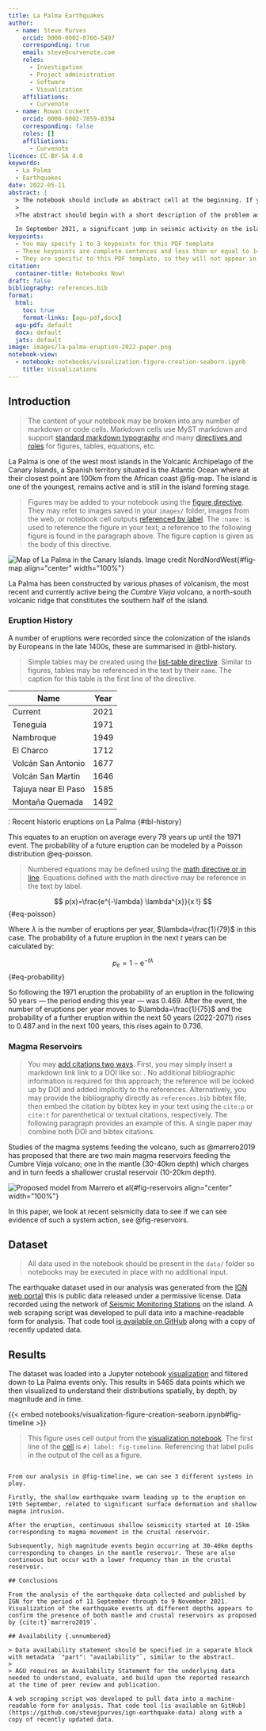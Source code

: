 ```yaml
---
title: La Palma Earthquakes
author:
  - name: Steve Purves
    orcid: 0000-0002-0760-5497
    corresponding: true
    email: steve@curvenote.com
    roles:
      - Investigation
      - Project administration
      - Software
      - Visualization
    affiliations:
      - Curvenote
  - name: Rowan Cockett
    orcid: 0000-0002-7859-8394
    corresponding: false
    roles: []
    affiliations:
      - Curvenote
licence: CC-BY-SA 4.0
keywords:
  - La Palma
  - Earthquakes
date: 2022-05-11
abstract: |
  > The notebook should include an abstract cell at the beginning. If you inspect the metadata for this cell, you will find `"part": "abstract"`. This metadata is required for recognizing the content of this cell as the abstract.
  >
  >The abstract should begin with a short description of the problem addressed, briefly describe the new data or analyses, then briefly state the main conclusion(s) and how they are supported, and address any uncertainty.

  In September 2021, a significant jump in seismic activity on the island of La Palma (Canary Islands, Spain) signaled the start of a volcanic crisis that still continues at the time of writing. Earthquake data is continually collected and published by the Instituto Geográphico Nacional (IGN). We have created an accessible dataset from this and completed preliminary data analysis which shows seismicity originating at two distinct depths, consistent with the model of a two reservoir system feeding the currently very active volcano.
keypoints:
  - You may specify 1 to 3 keypoints for this PDF template
  - These keypoints are complete sentences and less than or equal to 140 characters
  - They are specific to this PDF template, so they will not appear in other exports
citation:
  container-title: Notebooks Now!
draft: false
bibliography: references.bib
format:
  html:
    toc: true
    format-links: [agu-pdf,docx]
  agu-pdf: default
  docx: default
  jats: default
image: images/la-palma-eruption-2022-paper.png
notebook-view:
  - notebook: notebooks/visualization-figure-creation-seaborn.ipynb
    title: Visualizations 
---
```


## Introduction

> The content of your notebook may be broken into any number of markdown or code cells. Markdown cells use MyST markdown and support [standard markdown typography](https://myst-tools.org/docs/mystjs/typography) and many [directives and roles](https://myst-tools.org/docs/mystjs/syntax-overview) for figures, tables, equations, etc.

La Palma is one of the west most islands in the Volcanic Archipelago of the Canary Islands, a Spanish territory situated is the Atlantic Ocean where at their closest point are 100km from the African coast @fig-map. The island is one of the youngest, remains active and is still in the island forming stage.

> Figures may be added to your notebook using the [figure directive](https://myst-tools.org/docs/mystjs/figures). They may refer to images saved in your `images/` folder, images from the web, or notebook cell outputs [referenced by label](https://myst-tools.org/docs/mystjs/cross-references#targeting-cells). The `:name:` is used to reference the figure in your text; a reference to the following figure is found in the paragraph above. The figure caption is given as the body of this directive.

![Map of La Palma in the Canary Islands. Image credit [NordNordWest](https://commons.wikimedia.org/w/index.php?curid=76638603)](images/la-palma-map.png){#fig-map align="center" width="100%"}

La Palma has been constructed by various phases of volcanism, the most recent and currently active being the *Cumbre Vieja* volcano, a north-south volcanic ridge that constitutes the southern half of the island.

### Eruption History

A number of eruptions were recorded since the colonization of the islands by Europeans in the late 1400s, these are summarised in @tbl-history.

> Simple tables may be created using the [list-table directive](https://myst-tools.org/docs/mystjs/tables). Similar to figures, tables may be referenced in the text by their `name`. The caption for this table is the first line of the directive.

| Name      | Year |
| ----------- | ----------- |
| Current      | 2021       |
| Teneguía   | 1971        |
| Nambroque   | 1949        |
| El Charco   | 1712        |
| Volcán San Antonio   | 1677        |
| Volcán San Martin   | 1646        |
| Tajuya near El Paso   | 1585        |
| Montaña Quemada   | 1492        |

: Recent historic eruptions on La Palma {#tbl-history}

This equates to an eruption on average every 79 years up until the 1971 event. The probability of a future eruption can be modeled by a Poisson distribution @eq-poisson.

> Numbered equations may be defined using the [math directive or in line](https://myst-tools.org/docs/mystjs/math). Equations defined with the math directive may be reference in the text by label.

$$
p(x)=\frac{e^{-\lambda} \lambda^{x}}{x !}
$$ {#eq-poisson}


Where $\lambda$ is the number of eruptions per year, $\lambda=\frac{1}{79}$ in this case. The probability of a future eruption in the next $t$ years can be calculated by:

$$
p_e = 1-\mathrm{e}^{-t \lambda}
$$ {#eq-probability}

So following the 1971 eruption the probability of an eruption in the following 50 years — the period ending this year — was 0.469. After the event, the number of eruptions per year moves to $\lambda=\frac{1}{75}$ and the probability of a further eruption within the next 50 years (2022-2071) rises to 0.487 and in the next 100 years, this rises again to 0.736.

### Magma Reservoirs

> You may [add citations two ways](https://myst-tools.org/docs/mystjs/citations). First, you may simply insert a markdown link link to a DOI like so: [](10.1093/nar/22.22.4673). No additional bibliographic information is required for this approach; the reference will be looked up by DOI and added implicitly to the references. Alternatively, you may provide the bibliography directly as `references.bib` bibtex file, then embed the citation by bibtex key in your text using the `cite:p` or `cite:t` for parenthetical or textual citations, respectively. The following paragraph provides an example of this. A single paper may combine both DOI and bibtex citations.

Studies of the magma systems feeding the volcano, such as @marrero2019 has proposed that there are two main magma reservoirs feeding the Cumbre Vieja volcano; one in the mantle (30-40km depth) which charges and in turn feeds a shallower crustal reservoir (10-20km depth).

![Proposed model from Marrero et al](images/reservoirs.png){#fig-reservoirs align="center" width="100%"}

In this paper, we look at recent seismicity data to see if we can see evidence of such a system action, see @fig-reservoirs.

## Dataset

> All data used in the notebook should be present in the `data/` folder so notebooks may be executed in place with no additional input.

The earthquake dataset used in our analysis was generated from the [IGN web portal](https://www.ign.es/web/resources/volcanologia/tproximos/canarias.html) this is public data released under a permissive license. Data recorded using the network of [Seismic Monitoring Stations](#stations) on the island. A web scraping script was developed to pull data into a machine-readable form for analysis. That code tool [is available on GitHub](https://github.com/stevejpurves/ign-earthquake-data) along with a copy of recently updated data.

## Results

The dataset was loaded into a Jupyter notebook [visualization](./notebooks/visualization-figure-creation-seaborn.ipynb) and filtered down to La Palma events only. This results in 5465 data points which we then visualized to understand their distributions spatially, by depth, by magnitude and in time.

{{< embed notebooks/visualization-figure-creation-seaborn.ipynb#fig-timeline >}}

> This figure uses cell output from the [visualization notebook](./notebooks/visualization-figure-creation-seaborn.ipynb). The first line of the [cell](fig-timeline) is `#| label: fig-timeline`. Referencing that label pulls in the output of the cell as a figure.
```

From our analysis in @fig-timeline, we can see 3 different systems in play.

Firstly, the shallow earthquake swarm leading up to the eruption on 19th September, related to significant surface deformation and shallow magma intrusion.

After the eruption, continuous shallow seismicity started at 10-15km corresponding to magma movement in the crustal reservoir.

Subsequently, high magnitude events begin occurring at 30-40km depths corresponding to changes in the mantle reservoir. These are also continuous but occur with a lower frequency than in the crustal reservoir.

## Conclusions

From the analysis of the earthquake data collected and published by IGN for the period of 11 September through to 9 November 2021. Visualization of the earthquake events at different depths appears to confirm the presence of both mantle and crustal reservoirs as proposed by {cite:t}`marrero2019`.

## Availability {.unnumbered}

> Data availability statement should be specified in a separate block with metadata `"part": "availability"`, similar to the abstract.
>
> AGU requires an Availability Statement for the underlying data needed to understand, evaluate, and build upon the reported research at the time of peer review and publication.

A web scraping script was developed to pull data into a machine-readable form for analysis. That code tool [is available on GitHub](https://github.com/stevejpurves/ign-earthquake-data) along with a copy of recently updated data.
